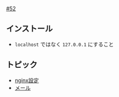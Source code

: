 [#52](https://github.com/hdknr/scriptogr.am/issues/52)

## インストール

- `localhost` ではなく `127.0.0.1` にすること  

## トピック

- [nginx設定](mautic.nginx.md)
- [メール](mautic.email.md)
